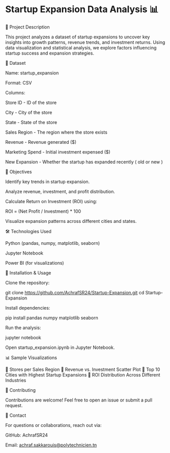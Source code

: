 # Startup Expansion Data Analysis 📊

📝 Project Description

This project analyzes a dataset of startup expansions to uncover key insights into growth patterns, revenue trends, and investment returns. Using data visualization and statistical analysis, we explore factors influencing startup success and expansion strategies.

📂 Dataset

Name: startup_expansion

Format: CSV

Columns:

Store ID - ID of the store

City - City of the store

State - State of the store

Sales Region - The region where the store exists

Revenue - Revenue generated ($)

Marketing Spend - Initial investment expensed ($)

New Expansion - Whether the startup has expanded recently ( old or new ) 

📌 Objectives

Identify key trends in startup expansion.

Analyze revenue, investment, and profit distribution.

Calculate Return on Investment (ROI) using:

ROI = (Net Profit / Investment) * 100

Visualize expansion patterns across different cities and states.

🛠️ Technologies Used

Python (pandas, numpy, matplotlib, seaborn)

Jupyter Notebook

Power BI (for visualizations)

🚀 Installation & Usage

Clone the repository:

git clone https://github.com/AchrafSR24/Startup-Expansion.git
cd Startup-Expansion

Install dependencies:

pip install pandas numpy matplotlib seaborn

Run the analysis:

jupyter notebook

Open startup_expansion.ipynb in Jupyter Notebook.

📊 Sample Visualizations

🔹 Stores per Sales Region
🔹 Revenue vs. Investment Scatter Plot
🔹 Top 10 Cities with Highest Startup Expansions
🔹 ROI Distribution Across Different Industries


🤝 Contributing

Contributions are welcome! Feel free to open an issue or submit a pull request.

📩 Contact

For questions or collaborations, reach out via:

GitHub: AchrafSR24

Email: achraf.sakkarouis@polytechnicien.tn

